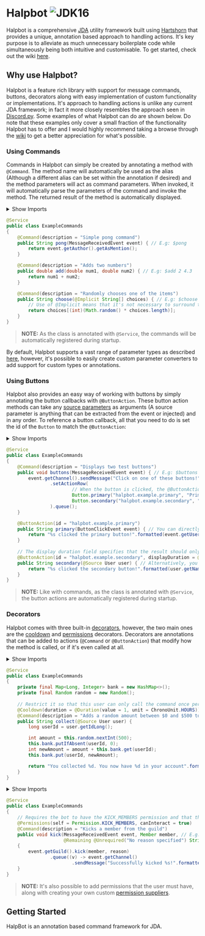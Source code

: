 # Halpbot ![JDK16](https://img.shields.io/badge/JDK-16-orange)

Halpbot is a comprehensive [JDA](https://github.com/DV8FromTheWorld/JDA) utility framework built using [Hartshorn](https://github.com/GuusLieben/Hartshorn) that provides a unique, annotation based approach to handling actions. It's key purpose is to alleviate as much unnecessary boilerplate code while simultaneously being both intuitive and customisable. To get started, check out the wiki [here](https://github.com/pumbas600/Halpbot/wiki).

## Why use Halpbot?

Halpbot is a feature rich library with support for message commands, buttons, decorators along with easy implementation of custom functionality or implementations. It's approach to handling actions is unlike any current JDA framework; in fact it more closely resembles the approach seen in [Discord.py](https://github.com/Rapptz/discord.py). Some examples of what Halpbot can do are shown below. Do note that these examples only cover a small fraction of the functionality Halpbot has to offer and I would highly recommend taking a browse through the [wiki](https://github.com/pumbas600/Halpbot/wiki) to get a better appreciation for what's possible.

### Using Commands

Commands in Halpbot can simply be created by annotating a method with `@Command`. The method name will automatically be used as the alias (Although a different alias can be set within the annotation if desired) and the method parameters will act as command parameters. When invoked, it will automatically parse the parameters of the command and invoke the method. The returned result of the method is automatically displayed. 

<details>
<summary>Show Imports</summary>
<p>

```java
import net.dv8tion.jda.api.events.message.MessageReceivedEvent;

import org.dockbox.hartshorn.core.annotations.stereotype.Service;

import nz.pumbas.halpbot.commands.annotations.Command;
import nz.pumbas.halpbot.converters.annotations.parameter.Implicit;
```

</p>
</details>

```java
@Service
public class ExampleCommands
{
    @Command(description = "Simple pong command")
    public String pong(MessageReceivedEvent event) { // E.g: $pong
        return event.getAuthor().getAsMention();
    }

    @Command(description = "Adds two numbers")
    public double add(double num1, double num2) { // E.g: $add 2 4.3
        return num1 + num2;
    }

    @Command(description = "Randomly chooses one of the items")
    public String choose(@Implicit String[] choices) { // E.g: $choose yes no maybe
        // Use of @Implicit means that it's not necessary to surround the choices with [...]
        return choices[(int)(Math.random() * choices.length)];
    }
}
```

> **NOTE:** As the class is annotated with `@Service`, the commands will be automatically registered during startup. 

By default, Halpbot supports a vast range of parameter types as described [here](https://github.com/pumbas600/HalpBot/wiki/Command-Arguments), however, it's possible to easily create custom parameter converters to add support for custom types or annotations.

### Using Buttons

Halpbot also provides an easy way of working with buttons by simply annotating the button callbacks with `@ButtonAction`. These button action methods can take any [source parameters](https://github.com/pumbas600/Halpbot/wiki/Command-Arguments#source-converters) as arguments (A source parameter is anything that can be extracted from the event or injected) and in any order. To reference a button callback, all that you need to do is set the id of the `Button` to match the `@ButtonAction`:

<details>
<summary>Show Imports</summary>
<p>

```java
import net.dv8tion.jda.api.entities.User;
import net.dv8tion.jda.api.events.interaction.ButtonClickEvent;
import net.dv8tion.jda.api.events.message.MessageReceivedEvent;
import net.dv8tion.jda.api.interactions.components.Button;

import org.dockbox.hartshorn.core.annotations.stereotype.Service;

import nz.pumbas.halpbot.buttons.ButtonAction;
import nz.pumbas.halpbot.commands.annotations.Command;
import nz.pumbas.halpbot.converters.annotations.parameter.Source;
import nz.pumbas.halpbot.utilities.Duration;
```

</p>
</details>


```java
@Service
public class ExampleCommands
{
    @Command(description = "Displays two test buttons")
    public void buttons(MessageReceivedEvent event) { // E.g: $buttons
        event.getChannel().sendMessage("Click on one of these buttons!")
                .setActionRow(
                        // When the button is clicked, the @ButtonAction with the matching id is invoked
                        Button.primary("halpbot.example.primary", "Primary button!"), 
                        Button.secondary("halpbot.example.secondary", "Secondary button!")
                ).queue();
    }

    @ButtonAction(id = "halpbot.example.primary")
    public String primary(ButtonClickEvent event) { // You can directly pass the event
        return "%s clicked the primary button!".formatted(event.getUser().getName());
    }
    
    // The display duration field specifies that the result should only be displayed for 20 seconds
    @ButtonAction(id = "halpbot.example.secondary", displayDuration = @Duration(20))
    public String secondary(@Source User user) { // Alternatively, you can retrieve fields from the event using @Source
        return "%s clicked the secondary button!".formatted(user.getName());
    }
}
```

> **NOTE:** Like with commands, as the class is annotated with `@Service`, the button actions are automatically registered during startup.

### Decorators

Halpbot comes with three built-in [decorators](https://github.com/pumbas600/Halpbot/wiki/Decorators), however, the two main ones are the [cooldown](https://github.com/pumbas600/Halpbot/wiki/Decorators#cooldown) and [permissions](https://github.com/pumbas600/Halpbot/wiki/Decorators#permissions) decorators. Decorators are annotations that can be added to actions (`@Command` or `@ButtonAction`) that modify how the method is called, or if it's even called at all. 

<details>
<summary>Show Imports</summary>
<p>

```java
import net.dv8tion.jda.api.entities.User;

import org.dockbox.hartshorn.core.annotations.stereotype.Service;
    
import java.time.temporal.ChronoUnit;
import java.util.HashMap;
import java.util.Map;
import java.util.Random;

import nz.pumbas.halpbot.actions.cooldowns.Cooldown;
import nz.pumbas.halpbot.commands.annotations.Command;
import nz.pumbas.halpbot.converters.annotations.parameter.Source;
import nz.pumbas.halpbot.utilities.Duration;
```

</p>
</details>

```java
@Service
public class ExampleCommands
{
    private final Map<Long, Integer> bank = new HashMap<>();
    private final Random random = new Random();
    
    // Restrict it so that this user can only call the command once per hour
    @Cooldown(duration = @Duration(value = 1, unit = ChronoUnit.HOURS))
    @Command(description = "Adds a random amount between $0 and $500 to the users account")
    public String collect(@Source User user) {
        long userId = user.getIdLong();

        int amount = this.random.nextInt(500);
        this.bank.putIfAbsent(userId, 0);
        int newAmount = amount + this.bank.get(userId);
        this.bank.put(userId, newAmount);

        return "You collected %d. You now have %d in your account".formatted(amount, newAmount);
    }
}
```

<details>
<summary>Show Imports</summary>
<p>

```java
import net.dv8tion.jda.api.Permission;
import net.dv8tion.jda.api.entities.Member;
import net.dv8tion.jda.api.events.message.MessageReceivedEvent;

import org.dockbox.hartshorn.core.annotations.stereotype.Service;

import nz.pumbas.halpbot.commands.annotations.Command;
import nz.pumbas.halpbot.converters.annotations.parameter.Remaining;
import nz.pumbas.halpbot.converters.annotations.parameter.Unrequired;
import nz.pumbas.halpbot.permissions.Permissions;
```

</p>
</details>

```java
@Service
public class ExampleCommands
{
    // Requires the bot to have the KICK_MEMBERS permission and that the bot can interact with the member.
    @Permissions(self = Permission.KICK_MEMBERS, canInteract = true)
    @Command(description = "Kicks a member from the guild")
    public void kick(MessageReceivedEvent event, Member member, // E.g: $kick @pumbas600 or $kick @pumbas600 for being too cool
                     @Remaining @Unrequired("No reason specified") String reason)
    {
        event.getGuild().kick(member, reason)
                .queue((v) -> event.getChannel()
                        .sendMessage("Successfully kicked %s!".formatted(member.getEffectiveName())));
    }
}
```

> **NOTE:** It's also possible to add permissions that the user must have, along with creating your own custom [permission suppliers](https://github.com/pumbas600/Halpbot/wiki/Permissions#permission-suppliers).

## Getting Started






HalpBot is an annotation based command framework for JDA. 
